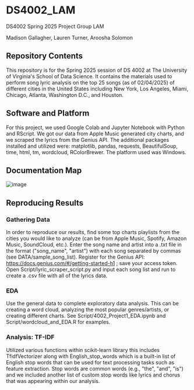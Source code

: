 # DS4002_LAM
DS4002 Spring 2025 Project Group LAM

Madison Gallagher, Lauren Turner, Aroosha Solomon
## Repository Contents
This repository is for the Spring 2025 session of DS 4002 at The University of Virginia's School of Data Science. It contains the materials used to perform song lyric analysis on the top 25 songs (as of 02/04/2025) of different cities in the United States including New York, Los Angeles, Miami, Chicago, Atlanta, Washington D.C., and Houston.

## Software and Platform
For this project, we used Google Colab and Jupyter Notebook with Python and RScript. We got our data from Apple Music generated city charts, and we scraped the lyrics from the Genius API. The additional packages installed and utilized were: matplotlib, pandas, requests, BeautifulSoup, time, html, tm, wordcloud, RColorBrewer. The platform used was Windows.

## Documentation Map
![image](https://github.com/user-attachments/assets/d6acfdf1-a032-478f-a354-dec3fdf5e999)


## Reproducing Results
### Gathering Data
In order to reproduce our results, find some top charts playlists from the cities you would like to analyze (can be from Apple Music, Spotify, Amazon Music, SoundCloud, etc.). Enter the song name and artist into a .txt file in the format ("song_name", "artist") with each song separated by commas (see DATA/sample_song_list). Register for the Genius API: https://docs.genius.com/#/getting-started-h1 ; save your access token. Open Script/lyric_scraper_script.py and input each song list and run to create a .csv file with all of the lyrics data. 
### EDA
Use the general data to complete exploratory data analysis. This can be creating a word cloud, analyzing the most popular genres/artists, or creating different charts. See Script/4002_Project1_EDA.ipynb and Script/wordcloud_and_EDA.R for examples.
### Analysis: TF-IDF
Utilized various functions within scikit-learn library this includes TfidfVectorizer along with English_stop_words which is a built-in list of English stop words that can be used for text processing tasks such as feature extraction. Stop words are common words (e.g., "the", "and", "is") and we included another list of custom stop words like lyrics and chorus that was appearing within our analysis. 
